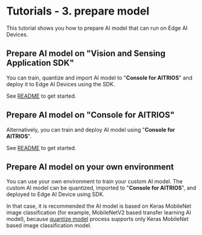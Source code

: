 # Tutorials - 3. prepare model

This tutorial shows you how to prepare AI model that can run on Edge AI Devices.


## Prepare AI model on "**Vision and Sensing Application SDK**"

You can train, quantize and import AI model to "**Console for AITRIOS**" and deploy it to Edge AI Devices using the SDK.

See [README](./develop_on_sdk/README.md) to get started.

## Prepare AI model on "**Console for AITRIOS**"

Alternatively, you can train and deploy AI model using "**Console for AITRIOS**".

See [README](./develop_on_console/README.md) to get started.

## Prepare AI model on your own environment

You can use your own environment to train your custom AI model. 
The custom AI model can be quantized, imported to "**Console for AITRIOS**", and deployed to Edge AI Device using SDK.

In that case, it is recommended the AI model is based on Keras MobileNet image classification (for example, MobileNetV2 based transfer learning AI model), because [quantize model](./develop_on_sdk/2_quantize_model/README.md) process supports only Keras MobileNet based image classification model.

